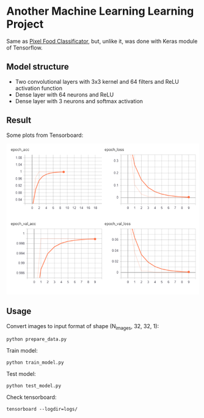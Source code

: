 # Another Machine Learning Learning Project

Same as [Pixel Food Classificator](https://github.com/flerokoo/pixel-food-classificator), but, unlike it, was done with Keras module of Tensorflow.


## Model structure

* Two convolutional layers with 3x3 kernel and 64 filters and ReLU activation function
* Dense layer with 64 neurons and ReLU 
* Dense layer with 3 neurons and softmax activation


## Result

Some plots from Tensorboard:

![Tensorboard](https://raw.githubusercontent.com/flerokoo/tensorflow-pixel-food/master/pics/plots.png)


## Usage

Convert images to input format of shape (N<sub>images</sub>, 32, 32, 1):
```
python prepare_data.py
```

Train model:
```
python train_model.py
```

Test model:
```
python test_model.py
```

Check tensorboard:
```
tensorboard --logdir=logs/
```